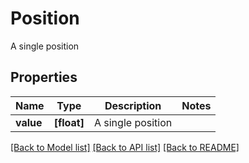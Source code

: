 # Position

A single position

## Properties
Name | Type | Description | Notes
------------ | ------------- | ------------- | -------------
**value** | **[float]** | A single position | 

[[Back to Model list]](../README.md#documentation-for-models) [[Back to API list]](../README.md#documentation-for-api-endpoints) [[Back to README]](../README.md)


